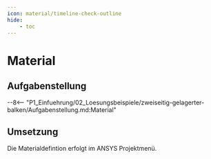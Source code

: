 ```yaml
---
icon: material/timeline-check-outline
hide:
    - toc
---
```


# Material

## Aufgabenstellung

--8<-- "P1_Einfuehrung/02_Loesungsbeispiele/zweiseitig-gelagerter-balken/Aufgabenstellung.md:Material"

## Umsetzung

Die Materialdefintion erfolgt im ANSYS Projektmenü.

<div class="tutorial-embed"
   data-tutorial="/assets/tutorials/Material_hinzufuegen"
   style="width:800px">
</div>
